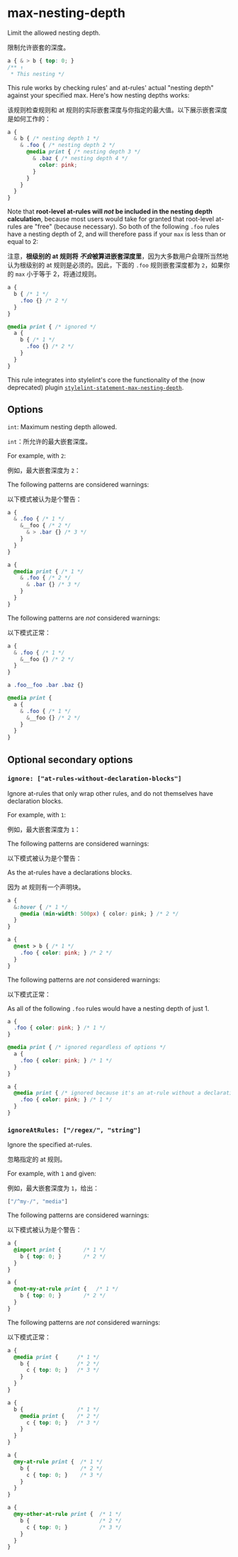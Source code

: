 # max-nesting-depth

Limit the allowed nesting depth.

限制允许嵌套的深度。

```css
a { & > b { top: 0; }
/** ↑
 * This nesting */
```

This rule works by checking rules' and at-rules' actual "nesting depth" against your specified max. Here's how nesting depths works:

该规则检查规则和 at 规则的实际嵌套深度与你指定的最大值。以下展示嵌套深度是如何工作的：

```css
a {
  & b { /* nesting depth 1 */
    & .foo { /* nesting depth 2 */
      @media print { /* nesting depth 3 */
        & .baz { /* nesting depth 4 */
          color: pink;
        }
      }
    }
  }
}
```

Note that **root-level at-rules will *not* be included in the nesting depth calculation**, because most users would take for granted that root-level at-rules are "free" (because necessary). So both of the following `.foo` rules have a nesting depth of 2, and will therefore pass if your `max` is less than or equal to 2:

注意，**根级别的 at 规则将 *不会*被算进嵌套深度里**，因为大多数用户会理所当然地认为根级别的 at 规则是必须的。因此，下面的 `.foo` 规则嵌套深度都为 `2`，如果你的 `max` 小于等于 2，将通过规则。

```css
a {
  b { /* 1 */
    .foo {} /* 2 */
  }
}

@media print { /* ignored */
  a {
    b { /* 1 */
      .foo {} /* 2 */
    }
  }
}
```

This rule integrates into stylelint's core the functionality of the (now deprecated) plugin [`stylelint-statement-max-nesting-depth`](https://github.com/davidtheclark/stylelint-statement-max-nesting-depth).

## Options

`int`: Maximum nesting depth allowed.

`int`：所允许的最大嵌套深度。

For example, with `2`:

例如，最大嵌套深度为 `2`：

The following patterns are considered warnings:

以下模式被认为是个警告：

```css
a {
  & .foo { /* 1 */
    &__foo { /* 2 */
      & > .bar {} /* 3 */
    }
  }
}
```

```css
a {
  @media print { /* 1 */
    & .foo { /* 2 */
      & .bar {} /* 3 */
    }
  }
}
```

The following patterns are *not* considered warnings:

以下模式正常：

```css
a {
  & .foo { /* 1 */
    &__foo {} /* 2 */
  }
}

a .foo__foo .bar .baz {}
```

```css
@media print {
  a {
    & .foo { /* 1 */
      &__foo {} /* 2 */
    }
  }
}
```

## Optional secondary options

### `ignore: ["at-rules-without-declaration-blocks"]`

Ignore at-rules that only wrap other rules, and do not themselves have declaration blocks.

For example, with `1`:

例如，最大嵌套深度为 `1`：

The following patterns are considered warnings:

以下模式被认为是个警告：

As the at-rules have a declarations blocks.

因为 at 规则有一个声明块。

```css
a {
  &:hover { /* 1 */
    @media (min-width: 500px) { color: pink; } /* 2 */      
  }
}
```

```css
a {
  @nest > b { /* 1 */
    .foo { color: pink; } /* 2 */      
  }
}
```

The following patterns are *not* considered warnings:

以下模式正常：

As all of the following `.foo` rules would have a nesting depth of just 1.

```css
a {
  .foo { color: pink; } /* 1 */
}
```

```css
@media print { /* ignored regardless of options */
  a {
    .foo { color: pink; } /* 1 */
  }
}
```

```css
a {
  @media print { /* ignored because it's an at-rule without a declaration block of its own */
    .foo { color: pink; } /* 1 */
  }
}
```

### `ignoreAtRules: ["/regex/", "string"]`

Ignore the specified at-rules.

忽略指定的 at 规则。

For example, with `1` and given:

例如，最大嵌套深度为 `1`，给出：

```js
["/^my-/", "media"]
```

The following patterns are considered warnings:

以下模式被认为是个警告：

```css
a {
  @import print {       /* 1 */
    b { top: 0; }       /* 2 */
  }
}
```

```css
a {
  @not-my-at-rule print {   /* 1 */
    b { top: 0; }       /* 2 */
  }
}
```

The following patterns are *not* considered warnings:

以下模式正常：

```css
a {
  @media print {      /* 1 */
    b {               /* 2 */
      c { top: 0; }   /* 3 */
    }
  }
}
```

```css
a {
  b {                 /* 1 */
    @media print {    /* 2 */
      c { top: 0; }   /* 3 */
    }
  }
}
```

```css
a {
  @my-at-rule print {  /* 1 */
    b {                /* 2 */
      c { top: 0; }    /* 3 */
    }
  }
}
```

```css
a {
  @my-other-at-rule print {  /* 1 */
    b {                      /* 2 */
      c { top: 0; }          /* 3 */
    }
  }
}
```
